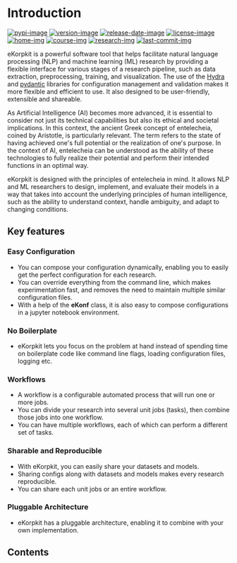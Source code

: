 # Introduction

[![pypi-image]][pypi-url]
[![version-image]][release-url]
[![release-date-image]][release-url]
[![license-image]][license-url]
[![home-img]][home-url]
[![course-img]][course-url]
[![research-img]][research-url]
[![last-commit-img]][last-commit-url]

eKorpkit is a powerful software tool that helps facilitate natural language processing (NLP) and machine learning (ML) research by providing a flexible interface for various stages of a research pipeline, such as data extraction, preprocessing, training, and visualization. The use of the [Hydra](https://hydra.cc/) and [pydantic](https://pydantic-docs.helpmanual.io) libraries for configuration management and validation makes it more flexible and efficient to use. It also designed to be user-friendly, extensible and shareable.

As Artificial Intelligence (AI) becomes more advanced, it is essential to consider not just its technical capabilities but also its ethical and societal implications. In this context, the ancient Greek concept of entelecheia, coined by Aristotle, is particularly relevant. The term refers to the state of having achieved one's full potential or the realization of one's purpose. In the context of AI, entelecheia can be understood as the ability of these technologies to fully realize their potential and perform their intended functions in an optimal way.

eKorpkit is designed with the principles of entelecheia in mind. It allows NLP and ML researchers to design, implement, and evaluate their models in a way that takes into account the underlying principles of human intelligence, such as the ability to understand context, handle ambiguity, and adapt to changing conditions.

## Key features

### Easy Configuration

- You can compose your configuration dynamically, enabling you to easily get the perfect configuration for each research.
- You can override everything from the command line, which makes experimentation fast, and removes the need to maintain multiple similar configuration files.
- With a help of the **eKonf** class, it is also easy to compose configurations in a jupyter notebook environment.

### No Boilerplate

- eKorpkit lets you focus on the problem at hand instead of spending time on boilerplate code like command line flags, loading configuration files, logging etc.

### Workflows

- A workflow is a configurable automated process that will run one or more jobs.
- You can divide your research into several unit jobs (tasks), then combine those jobs into one workflow.
- You can have multiple workflows, each of which can perform a different set of tasks.

### Sharable and Reproducible

- With eKorpkit, you can easily share your datasets and models.
- Sharing configs along with datasets and models makes every research reproducible.
- You can share each unit jobs or an entire workflow.

### Pluggable Architecture

- eKorpkit has a pluggable architecture, enabling it to combine with your own implementation.

## Contents

```{tableofcontents}

```

[pypi-image]: https://badge.fury.io/py/ekorpkit.svg
[pypi-url]: https://pypi.org/project/ekorpkit
[license-image]: https://img.shields.io/github/license/entelecheia/ekorpkit
[license-url]: https://github.com/entelecheia/ekorpkit/blob/main/LICENSE
[version-image]: https://img.shields.io/github/v/release/entelecheia/ekorpkit?sort=semver
[release-date-image]: https://img.shields.io/github/release-date/entelecheia/ekorpkit
[release-url]: https://github.com/entelecheia/ekorpkit/releases
[home-img]: https://img.shields.io/badge/home-entelecheia.me-blue
[home-url]: https://ekorpkit.me
[course-img]: https://img.shields.io/badge/course-entelecheia.ai-blue
[course-url]: https://course.entelecheia.ai
[research-img]: https://img.shields.io/badge/research-entelecheia.ai-blue
[research-url]: https://research.entelecheia.ai
[linkedin-img]: https://img.shields.io/badge/LinkedIn-blue?logo=linkedin
[linkedin-url]: https://www.linkedin.com/in/entelecheia/
[last-commit-img]: https://img.shields.io/github/last-commit/entelecheia/lecture?label=last%20update
[last-commit-url]: https://github.com/entelecheia/lecture

